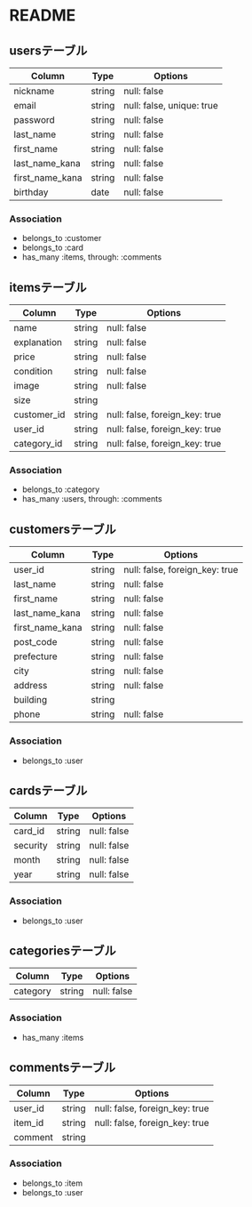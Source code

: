 # README

## usersテーブル

|Column|Type|Options|
|------|----|-------|
|nickname|string|null: false|
|email|string|null: false, unique: true|
|password|string|null: false|
|last_name|string|null: false|
|first_name|string|null: false|
|last_name_kana|string|null: false|
|first_name_kana|string|null: false|
|birthday|date|null: false|


### Association
- belongs_to :customer
- belongs_to :card
- has_many :items, through: :comments

## itemsテーブル

|Column|Type|Options|
|------|----|-------|
|name|string|null: false|
|explanation|string|null: false|
|price|string|null: false|
|condition|string|null: false|
|image|string|null: false|
|size|string|
|customer_id|string|null: false, foreign_key: true|
|user_id|string|null: false, foreign_key: true|
|category_id|string|null: false, foreign_key: true|


### Association
- belongs_to :category
- has_many :users, through: :comments

## customersテーブル

|Column|Type|Options|
|------|----|-------|
|user_id|string|null: false, foreign_key: true|
|last_name|string|null: false|
|first_name|string|null: false|
|last_name_kana|string|null: false|
|first_name_kana|string|null: false|
|post_code|string|null: false|
|prefecture|string|null: false|
|city|string|null: false|
|address|string|null: false|
|building|string|
|phone|string|null: false|


### Association
- belongs_to :user

## cardsテーブル

|Column|Type|Options|
|------|----|-------|
|card_id|string|null: false|
|security|string|null: false|
|month|string|null: false|
|year|string|null: false|


### Association
- belongs_to :user

## categoriesテーブル

|Column|Type|Options|
|------|----|-------|
|category|string|null: false|

### Association
- has_many :items

## commentsテーブル

|Column|Type|Options|
|------|----|-------|
|user_id|string|null: false, foreign_key: true|
|item_id|string|null: false, foreign_key: true|
|comment|string|

### Association
- belongs_to :item
- belongs_to :user
